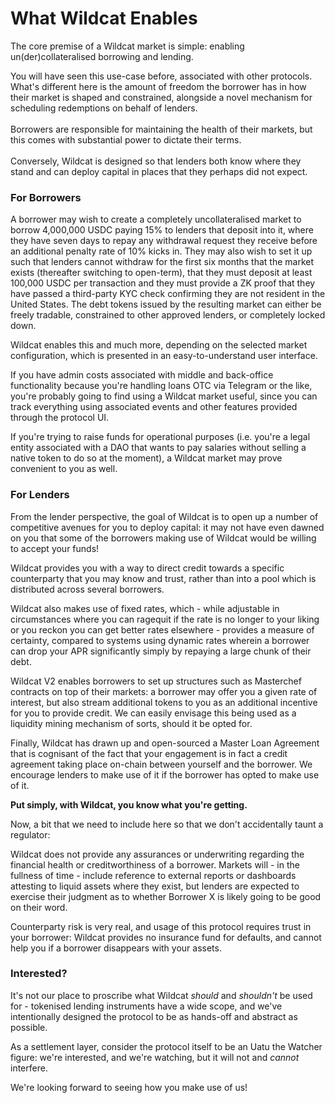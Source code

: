 # What Wildcat Enables

The core premise of a Wildcat market is simple: enabling un(der)collateralised borrowing and lending.

You will have seen this use-case before, associated with other protocols. What's different here is the amount of freedom the borrower has in how their market is shaped and constrained, alongside a novel mechanism for scheduling redemptions on behalf of lenders.\
\
Borrowers are responsible for maintaining the health of their markets, but this comes with substantial power to dictate their terms.\
\
Conversely, Wildcat is designed so that lenders both know where they stand and can deploy capital in places that they perhaps did not expect.

### For Borrowers

A borrower may wish to create a completely uncollateralised market to borrow 4,000,000 USDC paying 15% to lenders that deposit into it, where they have seven days to repay any withdrawal request they receive before an additional penalty rate of 10% kicks in. They may also wish to set it up such that lenders cannot withdraw for the first six months that the market exists (thereafter switching to open-term), that they must deposit at least 100,000 USDC per transaction and they must provide a ZK proof that they have passed a third-party KYC check confirming they are not resident in the United States. The debt tokens issued by the resulting market can either be freely tradable, constrained to other approved lenders, or completely locked down.

Wildcat enables this and much more, depending on the selected market configuration, which is presented in an easy-to-understand user interface.

If you have admin costs associated with middle and back-office functionality because you're handling loans OTC via Telegram or the like, you're probably going to find using a Wildcat market useful, since you can track everything using associated events and other features provided through the protocol UI.&#x20;

If you're trying to raise funds for operational purposes (i.e. you're a legal entity associated with a DAO that wants to pay salaries without selling a native token to do so at the moment), a Wildcat market may prove convenient to you as well.

### For Lenders

From the lender perspective, the goal of Wildcat is to open up a number of competitive avenues for you to deploy capital: it may not have even dawned on you that some of the borrowers making use of Wildcat would be willing to accept your funds!

Wildcat provides you with a way to direct credit towards a specific counterparty that you may know and trust, rather than into a pool which is distributed across several borrowers.

Wildcat also makes use of fixed rates, which - while adjustable in circumstances where you can ragequit if the rate is no longer to your liking or you reckon you can get better rates elsewhere - provides a measure of certainty, compared to systems using dynamic rates wherein a borrower can drop your APR significantly simply by repaying a large chunk of their debt.

Wildcat V2 enables borrowers to set up structures such as Masterchef contracts on top of their markets: a borrower may offer you a given rate of interest, but also stream additional tokens to you as an additional incentive for you to provide credit. We can easily envisage this being used as a liquidity mining mechanism of sorts, should it be opted for.

Finally, Wildcat has drawn up and open-sourced a Master Loan Agreement that is cognisant of the fact that your engagement is in fact a credit agreement taking place on-chain between yourself and the borrower. We encourage lenders to make use of it if the borrower has opted to make use of it.

**Put simply, with Wildcat, you know what you're getting.**

Now, a bit that we need to include here so that we don't accidentally taunt a regulator:

Wildcat does not provide any assurances or underwriting regarding the financial health or creditworthiness of a borrower. Markets will - in the fullness of time - include reference to external reports or dashboards attesting to liquid assets where they exist, but lenders are expected to exercise their judgment as to whether Borrower X is likely going to be good on their word.&#x20;

Counterparty risk is very real, and usage of this protocol requires trust in your borrower: Wildcat provides no insurance fund for defaults, and cannot help you if a borrower disappears with your assets.&#x20;

### Interested?

It's not our place to proscribe what Wildcat _should_ and _shouldn't_ be used for - tokenised lending instruments have a wide scope, and we've intentionally designed the protocol to be as hands-off and abstract as possible.&#x20;

As a settlement layer, consider the protocol itself to be an Uatu the Watcher figure: we're interested, and we're watching, but it will not and _cannot_ interfere.

We're looking forward to seeing how you make use of us!

